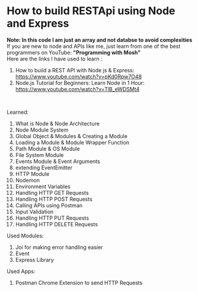 # How to build RESTApi using Node and Express
<b> Note: In this code I am just an array and not databse to avoid complexities </b>
<br> If you are new to node and APIs like me, just learn from one of the best programmers on YouTube: <b>"Programming with Mosh"</b>
<br> Here are the links I have used to learn :
1. How to build a REST API with Node js & Express: https://www.youtube.com/watch?v=pKd0Rpw7O48
2. Node.js Tutorial for Beginners: Learn Node in 1 Hour: https://www.youtube.com/watch?v=TlB_eWDSMt4
<br>

Learned:
1. What is Node & Node Architecture
2. Node Module System
3. Global Object & Modules & Creating a Module 
4. Loading a Module & Module Wrapper Function
5. Path Module & OS Module
6. File System Module
7. Events Module & Event Arguments
8. extending EventEmitter
9. HTTP Module
10. Nodemon
11. Environment Variables
12. Handling HTTP GET Requests
13. Handling HTTP POST Requests
14. Calling APIs using Postman
15. Input Validation
16. Handling HTTP PUT Requests
17. Handling HTTP DELETE Requests

Used Modules:
1. Joi for making error handling easier
2. Event 
3. Express Library

Used Apps:
1. Postman Chrome Extension to send HTTP Requests  
